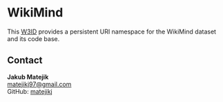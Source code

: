 # WikiMind

This [W3ID](https://w3id.org) provides a persistent URI namespace for the WikiMind dataset and its code base.

## Contact

**Jakub Matejik**  
<matejikj97@gmail.com>  
GitHub: [matejikj](https://github.com/matejikj/)  
